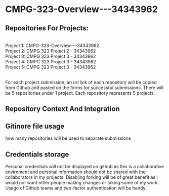 # CMPG-323-Overview---34343962



## Repositories For Projects:
<br />  Project 1: CMPG-323-Overview---34343962
<br />  Project 2: CMPG 323 Project 2 - 34343962
<br /> Project 3: CMPG 323 Project 3 - 34343962
<br /> Project 4: CMPG 323 Project 3 - 34343962
<br /> Project 5: CMPG 323 Project 3 - 34343962

<br /> For each project submission, an url link of each repository will be copied from Github and pasted on the forms for successful submissions. There will be 5 repositories under 1 project. Each repository represents 5 projects.

## Repository Context And Integration



## Gitinore file usage

how many repositories will be used to separate submissions

## Credentials storage
Personal credentials will not be displayed on github as this is a collaborative envirnment and personal information should not be shared with the collaborators in my projects. 
Disabling forking will be of great benefit as i would not want other people making changes or taking some of my work. Usage of Github teams and two-factor authentication will be handy.


